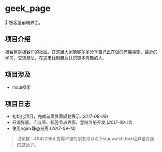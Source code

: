# geek_page
:triangular_flag_on_post: 极客屋前端界面。

## 项目介绍

极客屋是极客们的社区。在这里大家能够多多分享自己正在做的有趣事物、最近的学习、交流想法，在这里找到朋友认识更多有趣的人。

## 项目涉及
- mdui框架


## 项目日志

- 初始化项目，完成首页界面规划展示.(*2017-09-09*)
- 开源界面、问与答、标签节点界面、登陆注册开发.(*2017-09-12*)
- 使用nginx静态分离.(*2017-09-13*)


> 讨论群：49422384
> 觉得不错的朋友可以点下star,watch,fork也算是对我的鼓励了。